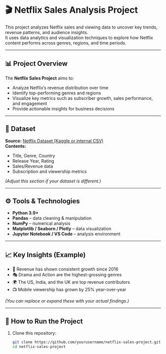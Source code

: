 # 🎬 Netflix Sales Analysis Project

This project analyzes Netflix sales and viewing data to uncover key trends, revenue patterns, and audience insights.  
It uses data analytics and visualization techniques to explore how Netflix content performs across genres, regions, and time periods.

---

## 📊 Project Overview

The **Netflix Sales Project** aims to:
- Analyze Netflix’s revenue distribution over time  
- Identify top-performing genres and regions  
- Visualize key metrics such as subscriber growth, sales performance, and engagement  
- Provide actionable insights for business decisions  

---

## 🧩 Dataset

**Source:** [Netflix Dataset (Kaggle or internal CSV)](https://www.kaggle.com)  
**Contents:**
- Title, Genre, Country  
- Release Year, Rating  
- Sales/Revenue data  
- Subscription and viewership metrics  

*(Adjust this section if your dataset is different.)*

---

## ⚙️ Tools & Technologies

- **Python 3.9+**
- **Pandas** – data cleaning & manipulation  
- **NumPy** – numerical analysis  
- **Matplotlib / Seaborn / Plotly** – data visualization  
- **Jupyter Notebook / VS Code** – analysis environment  

---

## 📈 Key Insights (Example)

- 📅 Revenue has shown consistent growth since 2016  
- 🎭 Drama and Action are the highest-grossing genres  
- 🌍 The US, India, and the UK are top revenue contributors  
- 📺 Mobile viewership has grown by 25% year-over-year  

*(You can replace or expand these with your actual findings.)*

---

## 🧠 How to Run the Project

1. Clone this repository:
   ```bash
   git clone https://github.com/yourusername/netflix-sales-project.git
   cd netflix-sales-project

